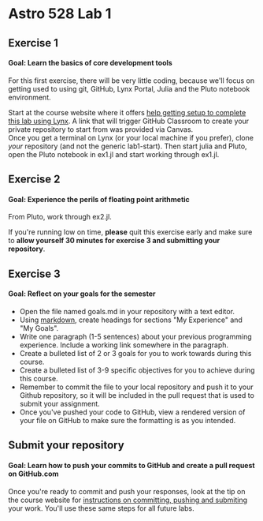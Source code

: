 # Astro 528 Lab 1

## Exercise 1
#### Goal:  Learn the basics of core development tools
For this first exercise, there will be very little coding, because we'll focus on getting used to using git, GitHub, Lynx Portal, Julia and the Pluto notebook environment.

Start at the course website where it offers [help getting setup to complete this lab using Lynx](https://psuastro528.github.io/Fall2025/tips/labs/).  A link that will trigger GitHub Classroom to create your private repository to start from was provided via Canvas.  
Once you get a terminal on Lynx (or your local machine if you prefer), clone _your_ repository (and not the generic lab1-start).  Then start julia and Pluto, open the Pluto notebook in ex1.jl and start working through ex1.jl.

## Exercise 2
#### Goal:  Experience the perils of floating point arithmetic
From Pluto, work through ex2.jl.

If you're running low on time, **please** quit this exercise early and make sure to **allow yourself 30 minutes for exercise 3 and submitting your repository**.

## Exercise 3
#### Goal:  Reflect on your goals for the semester
- Open the file named goals.md in your repository with a text editor.
- Using [markdown](https://guides.github.com/features/mastering-markdown/), create headings for sections "My Experience" and "My Goals".
- Write one paragraph (1-5 sentences) about your previous programming experience.  Include a working link somewhere in the paragraph.
- Create a bulleted list of 2 or 3 goals for you to work towards during this course.  
- Create a bulleted list of 3-9 specific objectives for you to achieve during this course.  
- Remember to commit the file to your local repository and push it to your Github repository, so it will be included in the pull request that is used to submit your assignment.  
- Once you've pushed your code to GitHub, view a rendered version of your file on GitHub to make sure the formatting is as you intended.

## Submit your repository
#### Goal:  Learn how to push your commits to GitHub and create a pull request on GitHub.com
Once you're ready to commit and push your responses, look at the tip on the course website for [instructions on committing, pushing and submiting](https://psuastro528.github.io/Fall2025/tips/submitting/) your work.  You'll use these same steps for all future labs.

